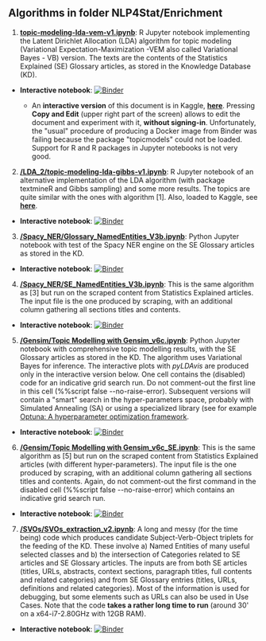 ## Algorithms in folder NLP4Stat/Enrichment

1. [**topic-modeling-lda-vem-v1.ipynb**](https://github.com/eurostat/NLP4Stat/blob/main/Enrichment/LDA_2/topic-modeling-lda-vem-v1.ipynb): R Jupyter notebook implementing the Latent Dirichlet Allocation (LDA) algorithm for topic modeling (Variational Expectation-Maximization -VEM also called Variational Bayes - VB) version. The texts are the contents of the Statistics Explained (SE) Glossary articles, as stored in the Knowledge Database (KD).

 * **Interactive notebook**: [![Binder](https://mybinder.org/badge_logo.svg)](https://mybinder.org/v2/gh/eurostat/NLP4Stat/0b8622e08e14d3d5716ae3f4e928849644010052?filepath=Enrichment%2FLDA_2%2Ftopic-modeling-lda-vem-v1.ipynb)
 
    * An **interactive version** of this document is in Kaggle, **[here](https://www.kaggle.com/spiliopoulos/topic-modeling-lda-vem-v1)**. Pressing **Copy and Edit** (upper right part of the screen) allows to edit the document and experiment with it, **without signing-in**. Unfortunately, the "usual" procedure of producing a Docker image from Binder was failing because the package "topicmodels" could not be loaded. Support for R and R packages in Jupyter notebooks is not very good. 

2. [**/LDA_2/topic-modeling-lda-gibbs-v1.ipynb**](https://github.com/eurostat/NLP4Stat/blob/main/Enrichment/LDA_2/topic-modeling-lda-gibbs-v1.ipynb): R Jupyter notebook of an alternative implementation of the LDA algorithm (with package textmineR and Gibbs sampling) and some more results. The topics are quite similar with the ones with algorithm [1]. Also, loaded to Kaggle, see **[here](https://www.kaggle.com/spiliopoulos/topic-modeling-lda-gibbs-v1)**.

 * **Interactive notebook**: [![Binder](https://mybinder.org/badge_logo.svg)](https://mybinder.org/v2/gh/eurostat/NLP4Stat/0b8622e08e14d3d5716ae3f4e928849644010052?filepath=Enrichment%2FLDA_2%2Ftopic-modeling-lda-gibbs-v1.ipynb)
 

3. [**/Spacy_NER/Glossary_NamedEntities_V3b.ipynb**](https://github.com/eurostat/NLP4Stat/blob/main/Enrichment/Spacy_NER/Glossary_NamedEntities_V3b.ipynb): Python Jupyter notebook with test of the Spacy NER engine on the SE Glossary articles as stored in the KD. 

 * **Interactive notebook**: [![Binder](https://mybinder.org/badge_logo.svg)](https://mybinder.org/v2/gh/eurostat/NLP4Stat/0b8622e08e14d3d5716ae3f4e928849644010052?filepath=Enrichment%2FSpacy_NER%2FGlossary_NamedEntities_V3b.ipynb)
 
4. [**/Spacy_NER/SE_NamedEntities_V3b.ipynb**](https://github.com/eurostat/NLP4Stat/blob/main/Enrichment/Spacy_NER/SE_NamedEntities_V3b.ipynb): This is the same algorithm as [3] but run on the scraped content from Statistics Explained articles. The input file is the one produced by scraping, with an additional column gathering all sections titles and contents.  

 * **Interactive notebook**: [![Binder](https://mybinder.org/badge_logo.svg)](https://mybinder.org/v2/gh/eurostat/NLP4Stat/0b8622e08e14d3d5716ae3f4e928849644010052?filepath=Enrichment%2FSpacy_NER%2FSE_NamedEntities_V3b.ipynb)
 
5. [**/Gensim/Topic Modelling with Gensim_v6c.ipynb**](https://github.com/eurostat/NLP4Stat/blob/main/Enrichment/Gensim/Topic%20Modelling%20with%20Gensim_v6c.ipynb): Python Jupyter notebook with comprehensive topic modelling results, with the SE Glossary articles as stored in the KD. The algorithm uses Variational Bayes for inference. The interactive plots with _pyLDAvis_ are produced only in the interactive version below. One cell contains the (disabled) code for an indicative grid search run. Do not comment-out the first line in this cell (%%script false --no-raise-error). Subsequent versions will contain a "smart" search in the hyper-parameters space, probably with Simulated Annealing (SA) or using a specialized library (see for example [Optuna: A hyperparameter optimization framework](https://optuna.readthedocs.io/en/stable/).

* **Interactive notebook**: [![Binder](https://mybinder.org/badge_logo.svg)](https://mybinder.org/v2/gh/eurostat/NLP4Stat/0b8622e08e14d3d5716ae3f4e928849644010052?filepath=Enrichment%2FGensim%2FTopic%20Modelling%20with%20Gensim_v6c.ipynb)
 
 6. [**/Gensim/Topic Modelling with Gensim_v6c_SE.ipynb**](https://github.com/eurostat/NLP4Stat/blob/main/Enrichment/Gensim/Topic%20Modelling%20with%20Gensim_v6c_SE.ipynb): This is the same algorithm as [5] but run on the scraped content from Statistics Explained articles (with different hyper-parameters). The input file is the one produced by scraping, with an additional column gathering all sections titles and contents. Again, do not comment-out the first command in the disabled cell (%%script false --no-raise-error) which contains an indicative grid search run. 

* **Interactive notebook**: [![Binder](https://mybinder.org/badge_logo.svg)](https://mybinder.org/v2/gh/eurostat/NLP4Stat/0b8622e08e14d3d5716ae3f4e928849644010052?filepath=Enrichment%2FGensim%2FTopic%20Modelling%20with%20Gensim_v6c_SE.ipynb)

 7. [**/SVOs/SVOs_extraction_v2.ipynb**](https://github.com/eurostat/NLP4Stat/blob/main/Enrichment/SVOs/SVOs_extraction_v2.ipynb): A long and messy (for the time being) code which produces candidate Subject-Verb-Object triplets for the feeding of the KD. These involve a) Named Entities of many useful selected classes and b) the intersection of Categories related to SE articles and SE Glossary articles. The inputs are from both SE articles (titles, URLs, abstracts, context sections, paragraph titles, full contents and related categories) and from SE Glossary entries (titles, URLs, definitions and related categories). Most of the information is used for debugging, but some elements such as URLs can also be used in Use Cases. Note that the code **takes a rather long time to run** (around 30' on a x64-i7-2.80GHz with 12GB RAM).

* **Interactive notebook**: [![Binder](https://mybinder.org/badge_logo.svg)](https://mybinder.org/v2/gh/KSpiliop/SVOs/main?filepath=SVOs_extraction_v3.ipynb)


